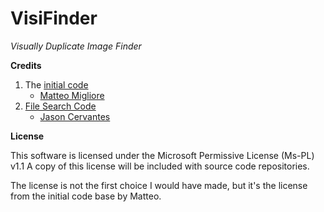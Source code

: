 VisiFinder
==========
*Visually Duplicate Image Finder*

**Credits**

 1. The [initial code](https://similarimagesfinder.codeplex.com/)
     - [Matteo Migliore](http://www.codeplex.com/site/users/view/teoarch)
 2.  [File Search Code](src/VisiFinder/FileList.cs)
	 - [Jason Cervantes](https://github.com/zenforic)

**License**

This software is licensed under the Microsoft Permissive License (Ms-PL) v1.1
A copy of this license will be included with source code repositories.

The license is not the first choice I would have made, but it's the license from the initial code base by Matteo.